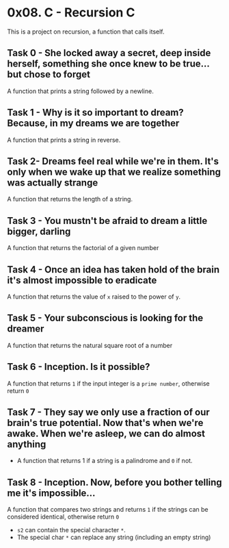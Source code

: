 # 0x08. C - Recursion C
This is a project on recursion, a function that calls itself.

## Task 0 - She locked away a secret, deep inside herself, something she once knew to be true... but chose to forget
A function that prints a string followed by a newline.

## Task 1 - Why is it so important to dream? Because, in my dreams we are together
A function that prints a string in reverse.

## Task 2- Dreams feel real while we're in them. It's only when we wake up that we realize something was actually strange
A function that returns the length of a string.

## Task 3 - You mustn't be afraid to dream a little bigger, darling
A function that returns the factorial of a given number

## Task 4 - Once an idea has taken hold of the brain it's almost impossible to eradicate
A function that returns the value of ```x``` raised to the power of ```y```.

## Task 5 - Your subconscious is looking for the dreamer
A function that returns the natural square root of a number

## Task 6 - Inception. Is it possible?
A function that returns ```1``` if the input integer is a ```prime number```, otherwise return ```0```

## Task 7 - They say we only use a fraction of our brain's true potential. Now that's when we're awake. When we're asleep, we can do almost anything
- A function that returns 1 if a string is a palindrome and ```0``` if not.

## Task 8 - Inception. Now, before you bother telling me it's impossible...
A function that compares two strings and returns ```1``` if the strings can be considered identical, otherwise return ```0```
- ```s2``` can contain the special character ```*```.
- The special char ```*``` can replace any string (including an empty string)
